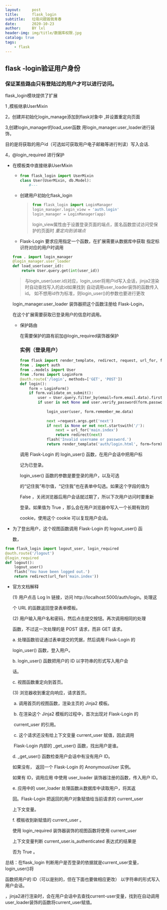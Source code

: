 ```yaml
---
layout:     post
title:      flask_login
subtitle:   垃圾问题毁我青春
date:       2020-10-23
author:     BY lxl
header-img: img/title/数据库权限.jpg
catalog: true
tags:
    - flask
---
```


## flask -login验证用户身份

### 保证某些路由只有登陆过的用户才可以进行访问。

flask_login模块提供了扩展

1 ,模板继承UserMixin

 2，创建并初始化login_manage添加到flask对象中 ,并设置重定向页面

 3,创建login_manager的load_user函数 用login_manager.user_loader进行装饰，

目的是将获取的用户id（可选如可获取用户电子邮箱等进行判读）写入会话.

4，@login_required 进行保护

- 在模板类中直接继承UserMixin

  - ```python
    from flask_login import UserMixin 
    class User(UserMixin, db.Model):
        #---
    ```

  - 创建用户初始化flask_login

    >```python
    >from flask_login import LoginManager 
    >login_manager.login_view = 'auth.login'
    >login_manager = LoginManager(app)
    >```
    >
    >login_view属性由于设置登录页面的端点，匿名函数尝试访问受保护的页面时 <em>重定向到该端点</em>

  

  - Flask-Login 要求应用指定一个函数，在扩展需要从数据库中获取 指定标识符对应的用户时调用

  ```python
  from . import login_manager
  @login_manager.user_loader 
  def load_user(user_id):
      return User.query.get(int(user_id))
  ```

  > 与login_user(user.id)对应，login_user将用户id写入会话，jinja2渲染时自动查找写入的此id如果找到 自动调用user_loader装饰的函数传入id。
  > 如不想用id作为标准，则login_user()的参数也要进行更改

  login_manager.user_loader 装饰器把这个函数注册给 Flask-Login， 

  在这个扩展需要获取已登录用户的信息时调用。

  - 保护路由

    在需要保护的路有前加@login_required装饰器保护

    ###  实例（登录用户）

    ```python
    from flask import render_template, redirect, request, url_for, flash from flask_login import login_user 
    from . import auth 
    from ..models import User
    from .forms import LoginForm
    @auth.route('/login', methods=['GET', 'POST']) 
    def login():
        form = LoginForm() 
        if form.validate_on_submit(): 
            user = User.query.filter_by(email=form.email.data).first()
            if user is not None and user.verify_password(form.password.data): 
                
                login_user(user, form.remember_me.data)
                
                next =request.args.get('next') 
                if next is None or not next.startswith('/'): 
                    next = url_for('main.index')
                    return redirect(next) 
                flash('Invalid username or password.') 
                return render_template('auth/login.html', form=form)
    ```

    调用 Flask-Login 的 login_user() 函数，在用户会话中把用户标 

    记为已登录。

    login_user() 函数的参数是要登录的用户，以及可选 

    的“记住我”布尔值，“记住我”也在表单中勾选。如果这个字段的值为 

    False ，关闭浏览器后用户会话就过期了，所以下次用户访问时要重新 

    登录。如果值为 True ，那么会在用户浏览器中写入一个长期有效的 

    cookie，使用这个 cookie 可以复现用户会话。

- 为了登出用户，这个视图函数调用 Flask-Login 的 logout_user() 函 

  数，

```python
from flask_login import logout_user, login_required 
@auth.route('/logout') 
@login_required 
def logout():
    logout_user() 
    flash('You have been logged out.') 
    return redirect(url_for('main.index'))
```

- 官方文档解释

  (1) 用户点击 Log In 链接，访问 http://localhost:5000/auth/login。处理这 

  个 URL 的函数返回登录表单模板。 

  (2) 用户输入用户名和密码，然后点击提交按钮。再次调用相同的处理 

  函数，不过这一次处理的是 POST 请求，而非 GET 请求。 

  a. 处理函数验证通过表单提交的凭据，然后调用 Flask-Login 的 

  login_user() 函数，登入用户。 

  b.<a color = 'red'> login_user() 函数把用户的 ID 以字符串的形式写入用户会 

  话。</a>

  c. 视图函数重定向到首页。 

  (3) 浏览器收到重定向响应，请求首页。 

  ​	a. 调用首页的视图函数，渲染主页的 Jinja2 模板。 

  ​	b. 在渲染这个 Jinja2 模板的过程中，首次出现对 Flask-Login 的 

  ​	current_user 的引用。 

  ​	c. 这个请求还没有给上下文变量 current_user 赋值，因此调用 

  ​	Flask-Login 内部的 _get_user() 函数，找出用户是谁。 

  d. _get_user() 函数检查用户会话中有没有用户 ID。

  如果没有， 返回一个 Flask-Login 的 AnonymousUser 实例。

  如果有 ID，调用应用<a color='red'> 中使用 user_loader 装饰器注册的函数，传入用户 ID。</a>

  e. 应用中的 user_loader 处理函数从数据库中读取用户，将其返 

  回。Flask-Login 把返回的用户对象赋值给当前请求的 current_user 

  上下文变量。 

  f. 模板收到新赋值的 current_user 。 

  使用 login_required 装饰器装饰的视图函数将使用 current_user 

  上下文变量判断 current_user.is_authenticated 表达式的结果是 

  否为 True 。

总结：在flask_login 判断用户是否登录的依据就是current_user变量，login_user()将

函数把用户的 ID（可以是别的，但在下面也要做相应更改） 以字符串的形式写入用户会话。

，jinja2进行渲染时，会在用户会话中去查找current-user变量，找到在自动调用user_loader装饰的函数将current_user赋值。